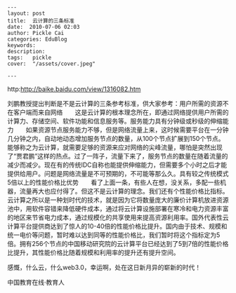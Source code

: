 
    ---
    layout: post  
    title:  云计算的三条标准  
    date:  2010-07-06 02:03  
    author: Pickle Cai  
    categories: EduBlog  
    keywords: 
    description:   
    tags:	pickle   
    cover:  "/assets/cover.jpeg"  

    ---  
    
http:http://baike.baidu.com/view/1316082.htm

刘鹏教授提出判断是不是云计算的三条参考标准，供大家参考：用户所需的资源不在客户端而来自网络　　这是云计算的根本理念所在，即通过网络提供用户所需的计算力、存储空间、软件功能和信息服务等。服务能力具有分钟级或秒级的伸缩能力　　如果资源节点服务能力不够，但是网络流量上来，这时候需要平台在一分钟几分钟之内，自动地动态增加服务节点的数量，从100个节点扩展到150个节点。能够称之为云计算，就需要足够的资源来应对网络的尖峰流量，哪怕是突然出现了“贾君鹏”这样的热点。过了一阵子，流量下来了，服务节点的数量在随着流量的减少而减少。现在有的传统IDC自称也能提供伸缩能力，但需要多个小时之后才能提供给用户。问题是网络流量是不可预期的，不可能等那么久。具有较之传统模式5倍以上的性能价格比优势　　看了上面一条，有些人在想，没关系，多配一些机器，流量再大也应付得了。但这不是云计算的理念。我们还有个性能价格比指标。云计算之所以是一种划时代的技术，就是因为它将数量庞大的廉价计算机放进资源池中，用软件容错来降低硬件成本，通过将云计算设施部署在寒冷和电力资源丰富的地区来节省电力成本，通过规模化的共享使用来提高资源利用率。国外代表性云计算平台提供商达到了惊人的10-40倍的性能价格比提升。国内由于技术、规模和统一电价等问题，暂时难以达到同等的性能价格比，我们暂时将这个指标定为5倍。拥有256个节点的中国移动研究院的云计算平台已经达到了5到7倍的性能价格比提升，其性能价格比随着规模和利用率的提升还有提升空间。

感慨，什么云，什么web3.0，幸运啊，处在这日新月异的崭新的时代！







		

		    
 中国教育在线·教育人


